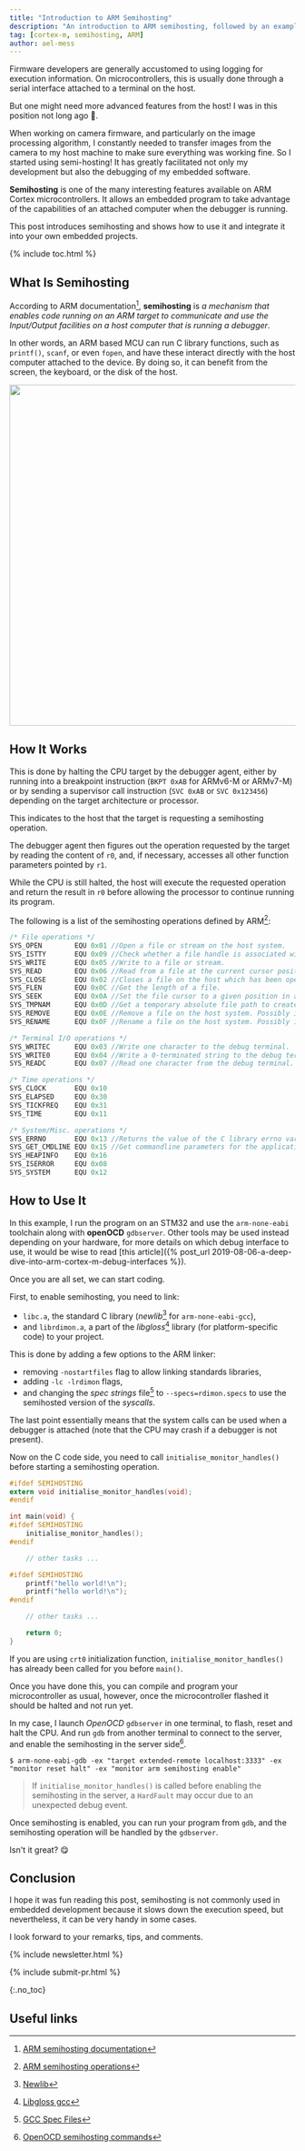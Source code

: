 ```yaml
---
title: "Introduction to ARM Semihosting"
description: "An introduction to ARM semihosting, followed by an example with OpenOCD and arm-none-eabi toolchain"
tag: [cortex-m, semihosting, ARM]
author: ael-mess
---
```


Firmware developers are generally accustomed to using logging for execution
information. On microcontrollers, this is usually done through a serial
interface attached to a terminal on the host.

But one might need more advanced features from the host! I was in this position
not long ago 🤨.

When working on camera firmware, and particularly on the image processing
algorithm, I constantly needed to transfer images from the camera to my host
machine to make sure everything was working fine. So I started using
semi-hosting! It has greatly facilitated not only my development but also the
debugging of my embedded software.

**Semihosting** is one of the many interesting features available on ARM Cortex
microcontrollers. It allows an embedded program to take advantage of the
capabilities of an attached computer when the debugger is running.

<!-- excerpt start -->
This post introduces semihosting and shows how to use it and integrate it into
your own embedded projects.
<!-- excerpt end -->

{% include toc.html %}

## What Is Semihosting

According to ARM documentation[^1], **semihosting** is _a mechanism that enables
code running on an ARM target to communicate and use the Input/Output facilities
on a host computer that is running a debugger_.

In other words, an ARM based MCU can run C library functions, such as
`printf()`, `scanf`, or even `fopen`, and have these interact directly with the
host computer attached to the device. By doing so, it can benefit from the
screen, the keyboard, or the disk of the host.

<p align="center">
  <img width="600" src="{% img_url semihosting/semihosting_overview.png %}"/>
</p>

## How It Works

This is done by halting the CPU target by the debugger agent, either by running
into a breakpoint instruction (`BKPT 0xAB`  for ARMv6-M or ARMv7-M) or by
sending a supervisor call instruction (`SVC 0xAB` or `SVC 0x123456`) depending
on the target architecture or processor.

This indicates to the host that the target is requesting a semihosting
operation.

The debugger agent then figures out the operation requested by the target by
reading the content of `r0`, and, if necessary, accesses all other function
parameters pointed by `r1`.

While the CPU is still halted, the host will execute the requested operation and
return the result in `r0` before allowing the processor to continue running its
program.

The following is a list of the semihosting operations defined by ARM[^2]:

```c
/* File operations */
SYS_OPEN        EQU 0x01 //Open a file or stream on the host system.
SYS_ISTTY       EQU 0x09 //Check whether a file handle is associated with a file or a stream/terminal such as stdout.
SYS_WRITE       EQU 0x05 //Write to a file or stream.
SYS_READ        EQU 0x06 //Read from a file at the current cursor position.
SYS_CLOSE       EQU 0x02 //Closes a file on the host which has been opened by SYS_OPEN.
SYS_FLEN        EQU 0x0C //Get the length of a file.
SYS_SEEK        EQU 0x0A //Set the file cursor to a given position in a file.
SYS_TMPNAM      EQU 0x0D //Get a temporary absolute file path to create a temporary file.
SYS_REMOVE      EQU 0x0E //Remove a file on the host system. Possibly insecure!
SYS_RENAME      EQU 0x0F //Rename a file on the host system. Possibly insecure!

/* Terminal I/O operations */
SYS_WRITEC      EQU 0x03 //Write one character to the debug terminal.
SYS_WRITE0      EQU 0x04 //Write a 0-terminated string to the debug terminal.
SYS_READC       EQU 0x07 //Read one character from the debug terminal.

/* Time operations */
SYS_CLOCK       EQU 0x10
SYS_ELAPSED     EQU 0x30
SYS_TICKFREQ    EQU 0x31
SYS_TIME        EQU 0x11

/* System/Misc. operations */
SYS_ERRNO       EQU 0x13 //Returns the value of the C library errno variable that is associated with the semihosting implementation.
SYS_GET_CMDLINE EQU 0x15 //Get commandline parameters for the application to run with (argc and argv for main())
SYS_HEAPINFO    EQU 0x16
SYS_ISERROR     EQU 0x08
SYS_SYSTEM      EQU 0x12
```

## How to Use It

In this example, I run the program on an STM32 and use the `arm-none-eabi`
toolchain along with **openOCD** `gdbserver`. Other tools may be used instead
depending on your hardware, for more details on which debug interface to use, it
would be wise to read [this article]({% post_url 2019-08-06-a-deep-dive-into-arm-cortex-m-debug-interfaces %}).

Once you are all set, we can start coding.

First, to enable semihosting, you need to link:
* `libc.a`, the standard C library (*newlib*[^3] for `arm-none-eabi-gcc`),
* and `librdimon.a`, a part of the *libgloss*[^4] library (for platform-specific
  code) to your project.

This is done by adding a few options to the ARM linker:
* removing `-nostartfiles` flag to allow linking standards libraries,
* adding `-lc -lrdimon` flags,
* and changing the *spec strings* file[^5] to `--specs=rdimon.specs` to use the
  semihosted version of the *syscalls*.

The last point essentially means that the system calls can be used when a
debugger is attached (note that the CPU may crash if a debugger is not present).

Now on the C code side, you need to call `initialise_monitor_handles()` before
starting a semihosting operation.

```c
#ifdef SEMIHOSTING
extern void initialise_monitor_handles(void);
#endif

int main(void) {
#ifdef SEMIHOSTING
  	initialise_monitor_handles();
#endif

  	// other tasks ...

#ifdef SEMIHOSTING
    printf("hello world!\n");
    printf("hello world!\n");
#endif

    // other tasks ...

  	return 0;
}
```

If you are using `crt0` initialization function, `initialise_monitor_handles()`
has already been called for you before `main()`.

Once you have done this, you can compile and program your microcontroller as
usual, however, once the microcontroller flashed it should be halted and not run
yet.

In my case, I launch *OpenOCD* `gdbserver` in one terminal, to flash, reset and
halt the CPU. And run `gdb` from another terminal to connect to the server, and
enable the semihosting in the server side[^6].

```shell
$ arm-none-eabi-gdb -ex "target extended-remote localhost:3333" -ex "monitor reset halt" -ex "monitor arm semihosting enable"
```

> If `initialise_monitor_handles()` is called before enabling the semihosting in
> the server, a `HardFault` may occur due to an unexpected debug event.

Once semihosting is enabled, you can run your program from `gdb`, and the
semihosting operation will be handled by the `gdbserver`.

Isn't it great? 😋

## Conclusion

I hope it was fun reading this post, semihosting is not commonly used in
embedded development because it slows down the execution speed, but
nevertheless, it can be very handy in some cases.

I look forward to your remarks, tips, and comments.

<!-- Interrupt Keep START -->
{% include newsletter.html %}

{% include submit-pr.html %}
<!-- Interrupt Keep END -->

{:.no_toc}

## Useful links

<!-- prettier-ignore-start -->
[^1]: [ARM semihosting documentation](https://developer.arm.com/documentation/dui0471/i/semihosting/what-is-semihosting-?lang=en)
[^2]: [ARM semihosting operations](https://developer.arm.com/documentation/dui0471/i/semihosting/semihosting-operations?lang=en)
[^3]: [Newlib](https://www.embedded.com/embedding-with-gnu-newlib/)
[^4]: [Libgloss gcc](https://sca.uwaterloo.ca/coldfire/gcc-doc/docs/porting_1.html)
[^5]: [GCC Spec Files](https://gcc.gnu.org/onlinedocs/gcc-12.2.0/gcc/Spec-Files.html)
[^6]: [OpenOCD semihosting commands](http://openocd.org/doc/html/Architecture-and-Core-Commands.html#Architecture-and-Core-Commands)
<!-- prettier-ignore-end -->
